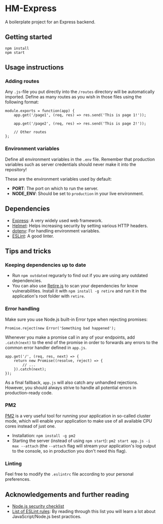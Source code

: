 # HM-Express
A boilerplate project for an Express backend.

## Getting started
    npm install 
    npm start
    
## Usage instructions

### Adding routes
Any `.js`-file you put directly into the `/routes` directory will be automatically imported. Define as many routes as you wish in those files using the following format:

    module.exports = function(app) {
        app.get('/page1', (req, res) => res.send('This is page 1!'));
        
        app.get('/page2', (req, res) => res.send('This is page 2!'));
        
        // Other routes
    };

### Environment variables
Define all environment variables in the `.env` file. Remember that production variables such as server credentials should never make it into the repository!

These are the environment variables used by default:  
* **PORT**: The port on which to run the server.  
* **NODE_ENV**: Should be set to `production` in your live environment.  
    
## Dependencies
* [Express](https://expressjs.com/): A very widely used web framework.
* [Helmet](https://github.com/helmetjs/helmet): Helps increasing security by setting various HTTP headers.
* [dotenv](https://github.com/motdotla/dotenv): For handling environment variables.
* [ESLint](https://eslint.org/): A good linter.

## Tips and tricks
### Keeping dependencies up to date
* Run `npm outdated` regurarly to find out if you are using any outdated dependencies.
* You can also use [Retire.js](https://github.com/RetireJS/retire.js/) to scan your dependencies for know vulnerabilities. Install it with `npm install -g retire` and run it in the application's root folder with `retire`.

### Error handling
Make sure you use Node.js built-in Error type when rejecting promises:  

    Promise.reject(new Error('Something bad happened');

Whenever you make a promise call in any of your endpoints, add `.catch(next)` to the end of the promise in order to forwards any errors to the common error handler defined in `app.js`.

    app.get('/', (req, res, next) => {
        return new Promise((resolve, reject) => {
            // ...
        }).catch(next);
    });

As a final fallback, `app.js` will also catch any unhandled rejections. However, you should always strive to handle all potential errors in production-ready code.

### PM2
[PM2](http://pm2.keymetrics.io/) is a very useful tool for running your application in so-called cluster mode, which will enable your application to make use of all available CPU cores instead of just one.
* Installation: `npm install -g pm2`
* Starting the server (instead of using `npm start`): `pm2 start app.js -i max --attach` (the `--attach` flag will stream your application's log output to the console, so in production you don't need this flag).

### Linting
Feel free to modify the `.eslintrc` file according to your personal preferences.

## Acknowledgements and further reading
* [Node.js security checklist](https://blog.risingstack.com/node-js-security-checklist/)
* [List of ESLint rules](https://eslint.org/docs/rules/): By reading through this list you will learn a lot about JavaScript/Node.js best practices.
